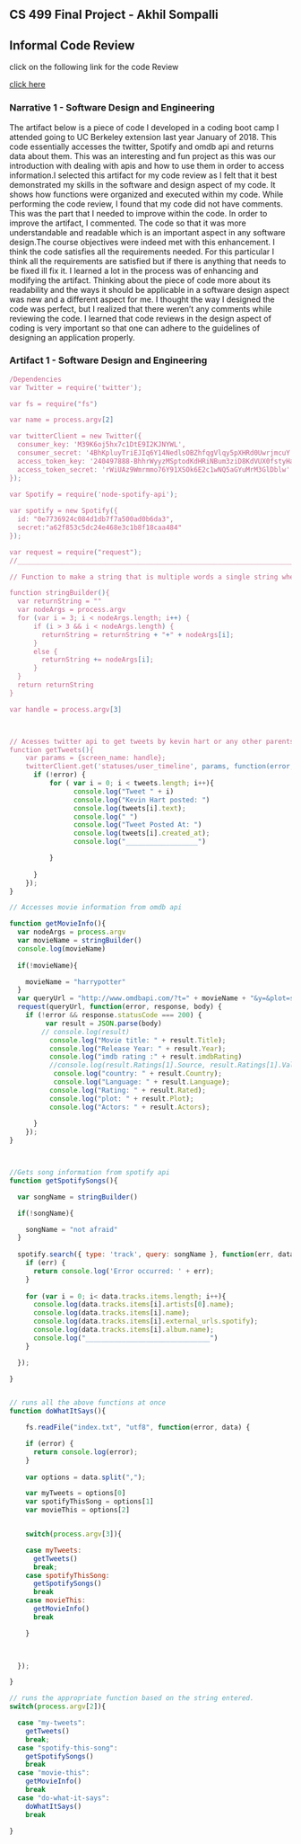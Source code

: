 ## CS 499 Final Project - Akhil Sompalli

## Informal Code Review

click on the following link for the code Review 

[click here](https://drive.google.com/open?id=1HguanAmGRlNJasT4RHRdZL9H4Bi3mNg_)

### Narrative 1 - Software Design and Engineering

  The artifact below is a piece of code I developed in a coding boot camp I attended going to UC Berkeley extension last year January of 2018. This code essentially accesses the twitter, Spotify and omdb api and returns data about them. This was an interesting and fun project as this was our introduction with dealing with apis and how to use them in order to access information.I selected this artifact for my code review as I felt that it best demonstrated my skills in the software and design aspect of my code. It shows how functions were organized and executed within my code. While performing the code review, I found that my code did not have comments. This was the part that I needed to improve within the code. In order to improve the artifact, I commented. The code so that it was more understandable and readable which is an important aspect in any software design.The course objectives were indeed met with this enhancement. I think the code satisfies all the requirements needed. For this particular I think all the requirements are satisfied but if there is anything that needs to be fixed ill fix it. I learned a lot in the process was of enhancing and modifying the artifact. Thinking about the piece of code more about its readability and the ways it should be applicable in a software design aspect was new and a different aspect for me. I thought the way I designed the code was perfect, but I realized that there weren’t any comments while reviewing the code. I learned that code reviews in the design aspect of coding is very important so that one can adhere to the guidelines of designing an application properly. 

### Artifact 1 - Software Design and Engineering

```javascript
/Dependencies
var Twitter = require('twitter');

var fs = require("fs")

var name = process.argv[2]

var twitterClient = new Twitter({
  consumer_key: 'M39K6oj5hx7c1DtE9I2KJNYWL',
  consumer_secret: '4BhKpluyTriEJIq6Y14NedlsOBZhfqgVlqy5pXHRd0UwrjmcuY',
  access_token_key: '240497888-BhhrWyyzMSptodKdHRiNBum3ziD8KdVUX0fstyHa',
  access_token_secret: 'rWiUAz9Wmrmmo76Y91XSOk6E2c1wNQ5aGYuMrM3GlDblw'
});

var Spotify = require('node-spotify-api');
     
var spotify = new Spotify({
  id: "0e7736924c084d1db7f7a500ad0b6da3",
  secret:"a62f853c5dc24e468e3c1b8f18caa484"
});

var request = require("request");
//__________________________________________________________________________________________

// Function to make a string that is multiple words a single string when inputting into termainal application.

function stringBuilder(){
  var returnString = ""
  var nodeArgs = process.argv
  for (var i = 3; i < nodeArgs.length; i++) {
      if (i > 3 && i < nodeArgs.length) {
        returnString = returnString + "+" + nodeArgs[i];
      }
      else {
        returnString += nodeArgs[i];
      }
  }
  return returnString
}

var handle = process.argv[3]



// Acesses twitter api to get tweets by kevin hart or any other parents.
function getTweets(){
    var params = {screen_name: handle};
    twitterClient.get('statuses/user_timeline', params, function(error, tweets, response) {
      if (!error) {
          for ( var i = 0; i < tweets.length; i++){
                console.log("Tweet " + i)
                console.log("Kevin Hart posted: ")
                console.log(tweets[i].text);
                console.log(" ")
                console.log("Tweet Posted At: ")
                console.log(tweets[i].created_at);
                console.log("__________________")

          }
              
      }
    });
}

// Accesses movie information from omdb api

function getMovieInfo(){
  var nodeArgs = process.argv
  var movieName = stringBuilder()
  console.log(movieName)
    
  if(!movieName){

    movieName = "harrypotter"
  }
  var queryUrl = "http://www.omdbapi.com/?t=" + movieName + "&y=&plot=short&apikey=trilogy";
  request(queryUrl, function(error, response, body) {
    if (!error && response.statusCode === 200) {
         var result = JSON.parse(body)  
        // console.log(result)
          console.log("Movie title: " + result.Title);
          console.log("Release Year: " + result.Year);
          console.log("imdb rating :" + result.imdbRating)
          //console.log(result.Ratings[1].Source, result.Ratings[1].Value )
           console.log("country: " + result.Country); 
           console.log("Language: " + result.Language); 
          console.log("Rating: " + result.Rated);
          console.log("plot: " + result.Plot);
          console.log("Actors: " + result.Actors);
          
      }
    });   
}



//Gets song information from spotify api
function getSpotifySongs(){

  var songName = stringBuilder()

  if(!songName){

    songName = "not afraid"
  }
   
  spotify.search({ type: 'track', query: songName }, function(err, data) {
    if (err) {
      return console.log('Error occurred: ' + err);
    }
     
    for (var i = 0; i< data.tracks.items.length; i++){
      console.log(data.tracks.items[i].artists[0].name); 
      console.log(data.tracks.items[i].name); 
      console.log(data.tracks.items[i].external_urls.spotify); 
      console.log(data.tracks.items[i].album.name); 
      console.log("_______________________________")
    }

  });

}


// runs all the above functions at once
function doWhatItSays(){

    fs.readFile("index.txt", "utf8", function(error, data) {

    if (error) {
      return console.log(error);
    }
   
    var options = data.split(",");

    var myTweets = options[0]
    var spotifyThisSong = options[1]
    var movieThis = options[2]


    switch(process.argv[3]){

    case myTweets:
      getTweets()
      break;
    case spotifyThisSong:
      getSpotifySongs()
      break
    case movieThis:
      getMovieInfo()
      break 

    }
    


  });

}

// runs the appropriate function based on the string entered.
switch(process.argv[2]){

  case "my-tweets":
    getTweets()
    break;
  case "spotify-this-song":
    getSpotifySongs()
    break
  case "movie-this":
    getMovieInfo()
    break 
  case "do-what-it-says":
    doWhatItSays()
    break

}
```



